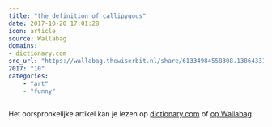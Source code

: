 ```yaml
---
title: "the definition of callipygous"
date: 2017-10-20 17:01:28
icon: article
source: Wallabag
domains:
- dictionary.com
src_url: "https://wallabag.thewiserbit.nl/share/61334984558308.13864331"
2017: "10"
categories:
    - "art"
    - "funny"
---
```

Het oorspronkelijke artikel kan je lezen op [dictionary.com](http://www.dictionary.com/browse/callipygous) of [op Wallabag](https://wallabag.thewiserbit.nl/share/61334984558308.13864331). 